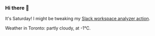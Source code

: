 ### Hi there :wave:

It's Saturday! I might be tweaking my [Slack workspace analyzer action](https://github.com/bewuethr/slack-analyzer).

Weather in Toronto: partly cloudy, at -1°C.
